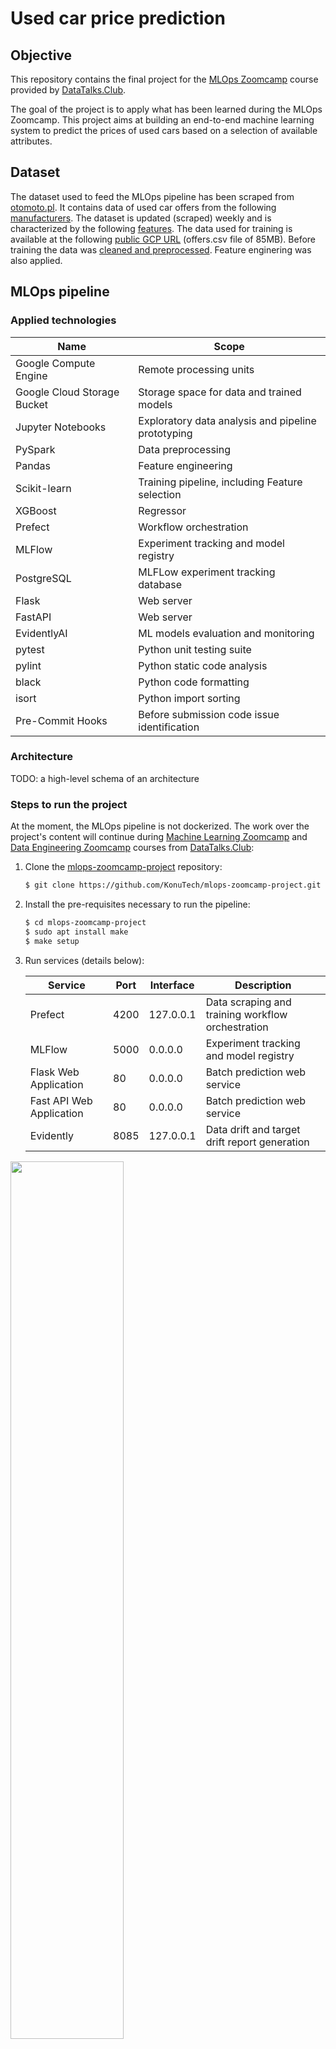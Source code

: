 # Used car price prediction

## Objective

This repository contains the final project for the [MLOps Zoomcamp](https://github.com/DataTalksClub/mlops-zoomcamp) course provided by [DataTalks.Club](https://datatalks.club/).

The goal of the project is to apply what has been learned during the MLOps Zoomcamp. This project aims at building an end-to-end machine learning system to predict the prices of used cars based on a selection of available attributes.

## Dataset

The dataset used to feed the MLOps pipeline has been scraped from [otomoto.pl](https://www.otomoto.pl/). It contains data of used car offers from the following [manufacturers](https://github.com/KonuTech/mlops-zoomcamp-project/blob/main/data/metadata/manufacturers.txt). The dataset is updated (scraped) weekly and is characterized by the following [features](https://github.com/KonuTech/mlops-zoomcamp-project/blob/main/data/metadata/header_en.txt). The data used for training is available at the following [public GCP URL](https://storage.googleapis.com/mlops-zoomcamp/data/training/offers.csv) (offers.csv file of 85MB). Before training the data was [cleaned and preprocessed](https://github.com/KonuTech/mlops-zoomcamp-project/blob/main/training/otomoto_training.py). Feature enginering was also applied.

## MLOps pipeline

### Applied technologies

| Name | Scope |
| --- | --- |
| Google Compute Engine | Remote processing units |
| Google Cloud Storage Bucket | Storage space for data and trained models |
| Jupyter Notebooks | Exploratory data analysis and pipeline prototyping |
| PySpark | Data preprocessing |
| Pandas | Feature engineering |
| Scikit-learn | Training pipeline, including Feature selection |
| XGBoost | Regressor |
| Prefect | Workflow orchestration |
| MLFlow | Experiment tracking and model registry |
| PostgreSQL | MLFLow experiment tracking database |
| Flask | Web server |
| FastAPI | Web server |
| EvidentlyAI | ML models evaluation and monitoring |
| pytest | Python unit testing suite |
| pylint | Python static code analysis |
| black | Python code formatting |
| isort | Python import sorting |
| Pre-Commit Hooks | Before submission code issue identification |

### Architecture

TODO: a high-level schema of an architecture

### Steps to run the project

At the moment, the MLOps pipeline is not dockerized. The work over the project's content will continue during [Machine Learning Zoomcamp](https://github.com/alexeygrigorev/mlbookcamp-code/tree/master/course-zoomcamp) and [Data Engineering Zoomcamp](https://github.com/DataTalksClub/data-engineering-zoomcamp) courses from [DataTalks.Club](https://datatalks.club/):

1. Clone the [mlops-zoomcamp-project](https://github.com/KonuTech/mlops-zoomcamp-project) repository:

    ```bash
    $ git clone https://github.com/KonuTech/mlops-zoomcamp-project.git
    ```

2. Install the pre-requisites necessary to run the pipeline:

    ```bash
    $ cd mlops-zoomcamp-project
    $ sudo apt install make
    $ make setup
    ```

6. Run services (details below):

    | Service | Port | Interface | Description |
    | --- | --- | --- | --- |
    | Prefect | 4200 | 127.0.0.1 | Data scraping and training workflow orchestration |
    | MLFlow | 5000 | 0.0.0.0 | Experiment tracking and model registry |
    | Flask Web Application | 80 | 0.0.0.0 | Batch prediction web service |
    | Fast API Web Application | 80 | 0.0.0.0 | Batch prediction web service |
    | Evidently | 8085 | 127.0.0.1 | Data drift and target drift report generation |


<img src="images/webservice.png" width="60%"/>

### Data scraping
Launch Prefect Server:

    ```
    $ prefect server start
    ```
Trigger the process manually or wait until the scheduled one will start:

    ```
    $ python3 .scraping/otomoto_scraping.py
    ```
On my side, the process of data scraping is scheduled to start each Saturday at 10:00 AM.

### Training

Create a Google Cloud Storage Bucket for training artifacts and create a Tracking Server with the help of the following [blog](https://kargarisaac.github.io/blog/mlops/data%20engineering/2022/06/15/MLFlow-on-GCP.html) .

Run your VM instances:

<img src="static/tracking_server_03.jpg" width="60%"/>

Lunch your Mlflow Tracking server (don't mind the credentials - the project is turned off):

    ```bash
    $ mlflow server -h 0.0.0.0 -p 5000
    --backend-store-uri postgresql://admin:admin@10.74.208.3:5432/mlflow_db
    --default-artifact-root gs://mlops-zoomcamp
    ```

<img src="static/tracking_server_01.jpg" width="60%"/>

Check if your MLFlow app is up and runing:

<img src="static/tracking_server_04.jpg" width="60%"/>

Now launch Prefect Server:

```
$ prefect server start
```

Trigger the process manually or wait until the scheduled one starts. The training process uses data previously scraped, which is now stored on Google Cloud Storage Bucket:

    ```
    $ python3 .training/otomoto_training.py
    ```

Below screen shows successful training run:

<img src="static/tracking_server_06.jpg" width="60%"/>

On my side, the process of training is scheduled to start each Monday at 10:00 AM. By default, the GUI of Prefect marks scheduled instances with yellow dots:

<img src="static/tracking_server_05.jpg" width="60%"/>

Once the updated model is ready, it can be moved to production by MLOps model registry. All training artifacts are stored on Google Cloud Storage Bucket.

<img src="static/tracking_server_02.jpg" width="60%"/>

### Batch prediction

To perform Batch prediction using a model stored as an artifact on Google Cloud Storage Bucket, we first need to run the Flask app:
```
$ python3 ./scoring_batch/app.py
```
Now, we can perform a batch scoring. Run:
```
$ python3 ./scoring_batch/otomoto_scoring_batch.py
```
At the moment, I use a file ./data/metadata/manufacturers.txt as a means to provide the name of a manufacturer for:
 * scraping a new batch of data from otomoto.pl
 * scoring that data by applying pre-trained model.

The new batch of scraped and scored data can be used  to produce reports of Target Drift and Data Drift.

### Monitoring

For monitoring purposes I am using Evidently AI. At the moment I am tracking [Target Drift](https://github.com/KonuTech/mlops-zoomcamp-project/blob/main/monitoring/reports/model_performance.html) and [Data Drift](https://github.com/KonuTech/mlops-zoomcamp-project/blob/main/monitoring/reports/model_performance.html) (use the links to download static .html reports). First, to create reports run FastAPI app:
```
$ cd ./monitoring
$ uvicorn otomoto_monitoring:app
```
Now, launch Streamlit app:
```
$ cd ./streamlit
$ streamlit run ./app.py
```
Check the app under 127.0.0.1:8501:

<img src="static/tracking_server_07.jpg" width="60%"/>

------------

Project Structure
------------
    ├── Makefile
    ├── Pipfile
    ├── README.md
    ├── data
    │   ├── metadata
    │   │   ├── header_en.txt
    │   │   ├── header_pl.txt
    │   │   ├── manufacturers.txt
    │   │   └── manufacturers_batch.txt
    │   ├── preprocessed
    │   │   ├── offers_filtered.csv
    │   │   └── offers_preprocessed.csv
    │   ├── raw
    │   │   ├── abarth.csv
    │   │   ├── acura.csv
    │   │   ├── aixam.csv
    │   │   ├── nissan.csv
    │   │   └── offers.csv
    │   ├── scored
    │   │   ├── offers_scored.csv
    │   │   ├── offers_scored_current.csv
    │   │   └── offers_scored_reference.csv
    │   └── training
    │       └── offers.csv
    ├── models
    │   └── xgb.model
    ├── monitoring
    │   ├── config
    │   │   └── config.py
    │   ├── otomoto_monitoring.py
    │   ├── reports
    │   │   ├── model_performance.html
    │   │   └── target_drift.html
    │   └── src
    │       └── utils
    │           ├── data.py
    │           └── reports.py
    ├── notebooks
    │   ├── explainer_xgb.ipynb
    │   ├── outputs
    │   │   └── reports
    │   │       ├── profiling_filtered.html
    │   │       └── xgb_explainer.html
    │   ├── profiling.ipynb
    │   └── spark_test.ipynb
    ├── otomoto_scraping_flow-deployment.yaml
    ├── otomoto_training_flow-deployment.yaml
    ├── projects_tree.txt
    ├── requirements.txt
    ├── scoring_batch
    │   ├── __init__.py
    │   ├── app.log
    │   ├── app.py
    │   ├── config
    │   │   └── config.json
    │   └── otomoto_scoring_batch.py
    ├── scraping
    │   ├── logs
    │   │   └── app.log
    │   ├── otomoto_scraping.py
    │   ├── scrapers
    │   │   ├── __init__.py
    │   │   ├── get_offers.py
    │   │   └── offers_scraper.py
    │   └── utils
    │       └── logger.py
    ├── streamlit
    │   ├── app.py
    │   ├── static
    │   │   └── logo.png
    │   └── utils
    │       └── ui.py
    ├── tests
    │   ├── __init__.py
    │   ├── config
    │   │   └── config.json
    │   ├── data
    │   │   ├── preprocessed
    │   │   │   ├── nissan_preprocessed.csv
    │   │   │   └── offers_preprocessed.csv
    │   │   ├── raw
    │   │   │   └── nissan.csv
    │   │   └── scored
    │   │       └── offers_scored.csv
    │   └── model_test.py
    ├── training
    │   ├── config
    │   │   └── config.json
    │   └── otomoto_training.py
    └── tree.txt

### The space for improvement includes:
* Containerization of all apps
* CI/CD techniques
* Terraform
* Data engineering techniques for maintaining scraped data
* A dashboard where users can input values for a prediction
* Retraining of a model if any drifts are detected

I will add the above improvements along with the next iterations of the [Machine Learning Zoomcamp](https://github.com/alexeygrigorev/mlbookcamp-code/tree/master/course-zoomcamp) and [Data Engineering Zoomcamp](https://github.com/DataTalksClub/data-engineering-zoomcamp) courses from [DataTalks.Club](https://datatalks.club/). The learning does not stop here.

### Peer review criterias - a self assassment:
* Problem description
    * 2 points: The problem is well described and it's clear what the problem the project solves
* Cloud
    * 2 points: The project is developed on the cloud OR uses localstack (or similar tool) OR the project is deployed to Kubernetes or similar container management platforms
* Experiment tracking and model registry
    * 4 points: Both experiment tracking and model registry are used
* Workflow orchestration
    * 4 points: Fully deployed workflow 
* Model deployment
    * 2 points: Model is deployed but only locally
* Model monitoring
    * 2 points: Basic model monitoring that calculates and reports metrics
* Reproducibility
    * 4 points: Instructions are clear, it's easy to run the code, and it works. The versions for all the dependencies are specified.
* Best practices
    * There are unit tests (1 point)
    * Linter and/or code formatter are used (1 point)
    * There's a Makefile (1 point)
    * There are pre-commit hooks (1 point)
